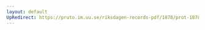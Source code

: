```yaml
---
layout: default
UpRedirect: https://pruto.im.uu.se/riksdagen-records-pdf/1878/prot-1878--fk--008.pdf
---
```

